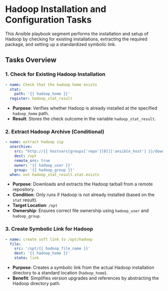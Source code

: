 # Hadoop Installation and Configuration Tasks

This Ansible playbook segment performs the installation and setup of Hadoop by checking for existing installations, extracting the required package, and setting up a standardized symbolic link.

## Tasks Overview

### 1. Check for Existing Hadoop Installation

```yaml
- name: Check that the hadoop home exists
  stat:
    path: '{{ hadoop_home }}'
  register: hadoop_stat_result
```

- **Purpose**: Verifies whether Hadoop is already installed at the specified `hadoop_home` path.
- **Result**: Stores the check outcome in the variable `hadoop_stat_result`.

### 2. Extract Hadoop Archive (Conditional)

```yaml
- name: extract hadoop zip
  unarchive:
    src: "http://{{ hostvars[groups['repo'][0]]['ansible_host'] }}/download/{{ hadoop_file_name }}.tar.gz"
    dest: /opt
    remote_src: true
    owner: '{{ hadoop_user }}'
    group: '{{ hadoop_group }}'
  when: not hadoop_stat_result.stat.exists
```

- **Purpose**: Downloads and extracts the Hadoop tarball from a remote repository.
- **Condition**: Only runs if Hadoop is not already installed (based on the `stat` result).
- **Target Location**: `/opt`
- **Ownership**: Ensures correct file ownership using `hadoop_user` and `hadoop_group`.

### 3. Create Symbolic Link for Hadoop

```yaml
- name: create soft link to /opt/hadoop
  file:
    src: '/opt/{{ hadoop_file_name }}'
    dest: '{{ hadoop_home }}'
    state: link
```

- **Purpose**: Creates a symbolic link from the actual Hadoop installation directory to a standard location (`hadoop_home`).
- **Benefit**: Simplifies version upgrades and references by abstracting the Hadoop directory path.

